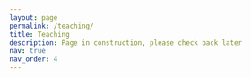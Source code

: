 ```yaml
---
layout: page
permalink: /teaching/
title: Teaching
description: Page in construction, please check back later
nav: true
nav_order: 4
---
```


